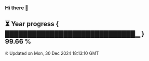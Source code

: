 ### Hi there 👋
⏳ Year progress { █████████████████████████████▁ } 99.66 %
---
⏰ Updated on Mon, 30 Dec 2024 18:13:10 GMT

